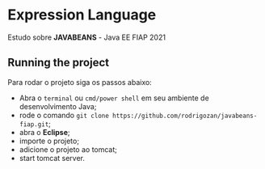# Expression Language

Estudo sobre **JAVABEANS** - Java EE
FIAP 2021

## Running the project

Para rodar o projeto siga os passos abaixo:

* Abra o `terminal` ou `cmd/power shell` em seu ambiente de desenvolvimento Java;
* rode o comando `git clone https://github.com/rodrigozan/javabeans-fiap.git`;
* abra o **Eclipse**;
* importe o projeto;
* adicione o projeto ao tomcat;
* start tomcat server.
